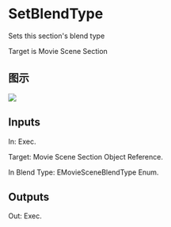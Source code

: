 # SetBlendType

Sets this section's blend type

Target is Movie Scene Section

## 图示

![]($-20221218-20530842.png)

## Inputs

In: Exec.

Target: Movie Scene Section Object Reference.

In Blend Type: EMovieSceneBlendType Enum.  

## Outputs

Out: Exec.

